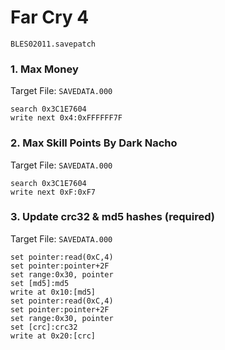 #  Far Cry 4 

`BLES02011.savepatch`

### 1. Max Money

Target File: `SAVEDATA.000`

```
search 0x3C1E7604
write next 0x4:0xFFFFFF7F
```

### 2. Max Skill Points By Dark Nacho

Target File: `SAVEDATA.000`

```
search 0x3C1E7604
write next 0xF:0xF7
```

### 3. Update crc32 & md5 hashes (required)

Target File: `SAVEDATA.000`

```
set pointer:read(0xC,4)
set pointer:pointer+2F
set range:0x30, pointer
set [md5]:md5
write at 0x10:[md5]
set pointer:read(0xC,4)
set pointer:pointer+2F
set range:0x30, pointer
set [crc]:crc32
write at 0x20:[crc]
```

